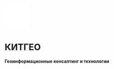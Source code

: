 ![КИТГЕО](assets/img/kitgeo-logo-80x80.png)

# КИТГЕО

#### Геоинформационные консалтинг и технологии
